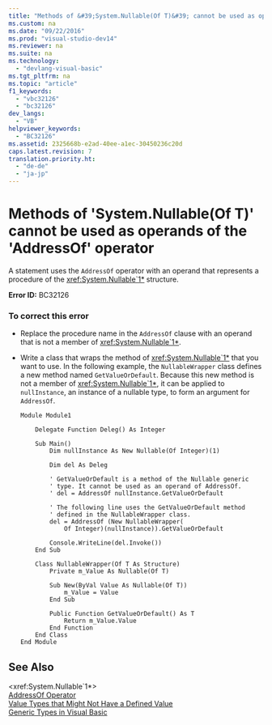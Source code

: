 ```yaml
---
title: "Methods of &#39;System.Nullable(Of T)&#39; cannot be used as operands of the &#39;AddressOf&#39; operator"
ms.custom: na
ms.date: "09/22/2016"
ms.prod: "visual-studio-dev14"
ms.reviewer: na
ms.suite: na
ms.technology: 
  - "devlang-visual-basic"
ms.tgt_pltfrm: na
ms.topic: "article"
f1_keywords: 
  - "vbc32126"
  - "bc32126"
dev_langs: 
  - "VB"
helpviewer_keywords: 
  - "BC32126"
ms.assetid: 2325668b-e2ad-40ee-a1ec-30450236c20d
caps.latest.revision: 7
translation.priority.ht: 
  - "de-de"
  - "ja-jp"
---
```

# Methods of &#39;System.Nullable(Of T)&#39; cannot be used as operands of the &#39;AddressOf&#39; operator
A statement uses the `AddressOf` operator with an operand that represents a procedure of the <xref:System.Nullable`1*> structure.  
  
 **Error ID:** BC32126  
  
### To correct this error  
  
-   Replace the procedure name in the `AddressOf` clause with an operand that is not a member of <xref:System.Nullable`1*>.  
  
-   Write a class that wraps the method of <xref:System.Nullable`1*> that you want to use. In the following example, the `NullableWrapper` class defines a new method named `GetValueOrDefault`. Because this new method is not a member of <xref:System.Nullable`1*>, it can be applied to `nullInstance`, an instance of a nullable type, to form an argument for `AddressOf`.  
  
    ```vb#  
    Module Module1  
  
        Delegate Function Deleg() As Integer  
  
        Sub Main()  
            Dim nullInstance As New Nullable(Of Integer)(1)  
  
            Dim del As Deleg  
  
            ' GetValueOrDefault is a method of the Nullable generic  
            ' type. It cannot be used as an operand of AddressOf.  
            ' del = AddressOf nullInstance.GetValueOrDefault  
  
            ' The following line uses the GetValueOrDefault method  
            ' defined in the NullableWrapper class.  
            del = AddressOf (New NullableWrapper(  
                Of Integer)(nullInstance)).GetValueOrDefault  
  
            Console.WriteLine(del.Invoke())  
        End Sub  
  
        Class NullableWrapper(Of T As Structure)  
            Private m_Value As Nullable(Of T)  
  
            Sub New(ByVal Value As Nullable(Of T))  
                m_Value = Value  
            End Sub  
  
            Public Function GetValueOrDefault() As T  
                Return m_Value.Value  
            End Function  
        End Class  
    End Module  
    ```  
  
## See Also  
 \<xref:System.Nullable`1*>   
 [AddressOf Operator](../vs140/addressof-operator--visual-basic-.md)   
 [Value Types that Might Not Have a Defined Value](../vs140/nullable-value-types--visual-basic-.md)   
 [Generic Types in Visual Basic](../vs140/generic-types-in-visual-basic--visual-basic-.md)